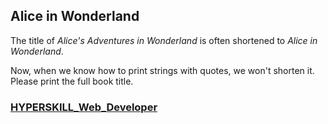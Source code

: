 ## Alice in Wonderland

The title of *Alice's Adventures in Wonderland* is often shortened to *Alice in Wonderland*.

Now, when we know how to print strings with quotes, we won't shorten it. Please print the full book title.

### [HYPERSKILL_Web_Developer](https://github.com/kakanew/HYPERSKILL_Web_Developer)

